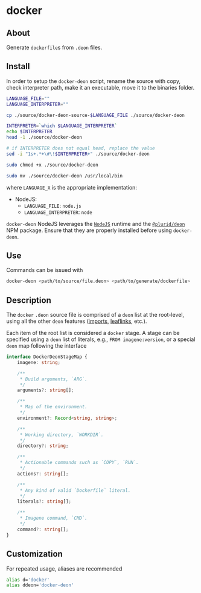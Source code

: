 # docker



## About

Generate `dockerfile`s from `.deon` files.


## Install

In order to setup the `docker-deon` script, rename the source with copy, check interpreter path, make it an executable, move it to the binaries folder.

``` bash
LANGUAGE_FILE=""
LANGUAGE_INTERPRETER=""

cp ./source/docker-deon-source-$LANGUAGE_FILE ./source/docker-deon

INTERPRETER=`which $LANGUAGE_INTERPRETER`
echo $INTERPRETER
head -1 ./source/docker-deon

# if INTERPRETER does not equal head, replace the value
sed -i "1s+.*+\#\!$INTERPRETER+" ./source/docker-deon

sudo chmod +x ./source/docker-deon

sudo mv ./source/docker-deon /usr/local/bin
```

where `LANGUAGE_X` is the appropriate implementation:

+ NodeJS:
    + `LANGUAGE_FILE`: `node.js`
    + `LANGUAGE_INTERPRETER`: `node`

`docker-deon` NodeJS leverages the [`NodeJS`](https://nodejs.org) runtime and the [`@plurid/deon`](https://www.npmjs.com/package/@plurid/deon) NPM package. Ensure that they are properly installed before using `docker-deon`.


## Use

Commands can be issued with

``` bash
docker-deon <path/to/source/file.deon> <path/to/generate/dockerfile>
```


## Description

The `docker` `.deon` source file is comprised of a `deon` list at the root-level, using all the other `deon` features ([imports](https://github.com/plurid/deon#importing), [leaflinks](https://github.com/plurid/deon#linking), etc.).

Each item of the root list is considered a `docker` stage. A stage can be specified using a `deon` list of literals, e.g., `FROM imagene:version`, or a special `deon` map following the interface

``` typescript
interface DockerDeonStageMap {
    imagene: string;

    /**
     * Build arguments, `ARG`.
     */
    arguments?: string[];

    /**
     * Map of the environment.
     */
    environment?: Record<string, string>;

    /**
     * Working directory, `WORKDIR`.
     */
    directory?: string;

    /**
     * Actionable commands such as `COPY`, `RUN`.
     */
    actions?: string[];

    /**
     * Any kind of valid `Dockerfile` literal.
     */
    literals?: string[];

    /**
     * Imagene command, `CMD`.
     */
    command?: string[];
}
```


## Customization

For repeated usage, aliases are recommended

``` bash
alias d='docker'
alias ddeon='docker-deon'
```
